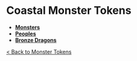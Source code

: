 # Coastal Monster Tokens
- **[Monsters](monsters)**
- **[Peoples](peoples)**
- **[Bronze Dragons](dragons_bronze)**

[< Back to Monster Tokens](../README.md#monster-tokens)
